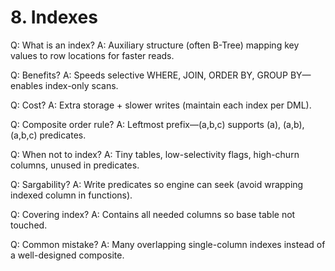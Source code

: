 # 8. Indexes

Q: What is an index?
A: Auxiliary structure (often B-Tree) mapping key values to row locations for faster reads.

Q: Benefits?
A: Speeds selective WHERE, JOIN, ORDER BY, GROUP BY—enables index-only scans.

Q: Cost?
A: Extra storage + slower writes (maintain each index per DML).

Q: Composite order rule?
A: Leftmost prefix—(a,b,c) supports (a), (a,b), (a,b,c) predicates.

Q: When not to index?
A: Tiny tables, low-selectivity flags, high-churn columns, unused in predicates.

Q: Sargability?
A: Write predicates so engine can seek (avoid wrapping indexed column in functions).

Q: Covering index?
A: Contains all needed columns so base table not touched.

Q: Common mistake?
A: Many overlapping single-column indexes instead of a well-designed composite.
